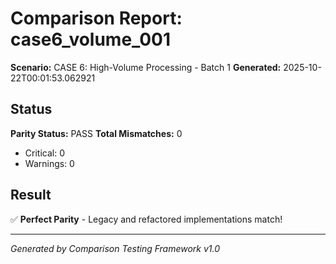 # Comparison Report: case6_volume_001
**Scenario:** CASE 6: High-Volume Processing - Batch 1
**Generated:** 2025-10-22T00:01:53.062921

## Status
**Parity Status:** PASS
**Total Mismatches:** 0
  - Critical: 0
  - Warnings: 0

## Result
✅ **Perfect Parity** - Legacy and refactored implementations match!

---
*Generated by Comparison Testing Framework v1.0*